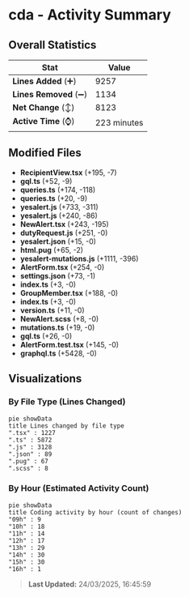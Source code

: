 # cda - Activity Summary 

## Overall Statistics

| Stat                   | Value                                                             |
| ---------------------- | ----------------------------------------------------------------- |
| **Lines Added** (➕)   | 9257                                          |
| **Lines Removed** (➖) | 1134                                        |
| **Net Change** (↕)    | 8123                |
| **Active Time** (⌚)   | 223 minutes |


## Modified Files
- **RecipientView.tsx** (+195, -7)
- **gql.ts** (+52, -9)
- **queries.ts** (+174, -118)
- **queries.ts** (+20, -9)
- **yesalert.js** (+733, -311)
- **yesalert.js** (+240, -86)
- **NewAlert.tsx** (+243, -195)
- **dutyRequest.js** (+251, -0)
- **yesalert.json** (+15, -0)
- **html.pug** (+65, -2)
- **yesalert-mutations.js** (+1111, -396)
- **AlertForm.tsx** (+254, -0)
- **settings.json** (+73, -1)
- **index.ts** (+3, -0)
- **GroupMember.tsx** (+188, -0)
- **index.ts** (+3, -0)
- **version.ts** (+11, -0)
- **NewAlert.scss** (+8, -0)
- **mutations.ts** (+19, -0)
- **gql.ts** (+26, -0)
- **AlertForm.test.tsx** (+145, -0)
- **graphql.ts** (+5428, -0)

## Visualizations

### By File Type (Lines Changed)

```mermaid
pie showData
title Lines changed by file type
".tsx" : 1227
".ts" : 5872
".js" : 3128
".json" : 89
".pug" : 67
".scss" : 8
```

### By Hour (Estimated Activity Count)

```mermaid
pie showData
title Coding activity by hour (count of changes)
"09h" : 9
"10h" : 18
"11h" : 14
"12h" : 17
"13h" : 29
"14h" : 30
"15h" : 30
"16h" : 1
```


> **Last Updated:** 24/03/2025, 16:45:59